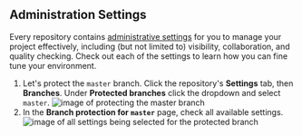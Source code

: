 ## Administration Settings

Every repository contains [administrative settings](https://help.github.com/categories/administering-a-repository/) for you to manage your project effectively, including (but not limited to) visibility, collaboration, and quality checking. Check out each of the settings to learn how you can fine tune your environment.

1. Let's protect the `master` branch. Click the repository's **Settings** tab, then **Branches**. Under **Protected branches** click the dropdown and select `master`.
  ![image of protecting the master branch](https://raw.githubusercontent.com/universeworkshops/github-for-managers/master/workshop-images/github-for-managers.019.jpeg)
1. In the **Branch protection for `master`** page, check all available settings.
  ![image of all settings being selected for the protected branch](https://raw.githubusercontent.com/universeworkshops/github-for-managers/master/workshop-images/github-for-managers.020.jpeg)
